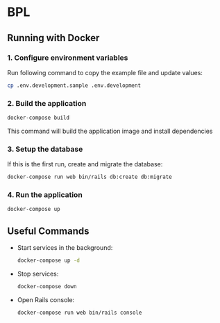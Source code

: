 # BPL
## Running with Docker

### 1. Configure environment variables
Run following command to copy the example file and update values:
```bash
cp .env.development.sample .env.development
```

### 2. Build the application
```bash
docker-compose build
```
This command will build the application image and install dependencies

### 3. Setup the database
If this is the first run, create and migrate the database:
```bash
docker-compose run web bin/rails db:create db:migrate
```

### 4. Run the application
```bash
docker-compose up
```

## Useful Commands
* Start services in the background:

    ```bash
    docker-compose up -d
    ```
* Stop services:

    ```bash
    docker-compose down
    ```
* Open Rails console:

    ```bash
    docker-compose run web bin/rails console
    ```